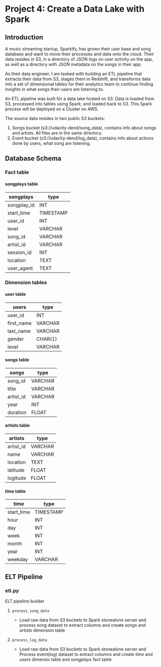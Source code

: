 # Project 4: Create a Data Lake with Spark

## Introduction

A music streaming startup, Sparkify, has grown their user base and song database and want 
to move their processes and data onto the cloud. Their data resides in S3, in a directory 
of JSON logs on user activity on the app, as well as a directory with JSON metadata 
on the songs in their app.

As their data engineer, I am tasked with building an ETL pipeline that extracts 
their data from S3, stages them in Redshift, and transforms data into a set of 
dimensional tables for their analytics team to continue finding insights in what songs 
their users are listening to. 

An ETL pipeline was built for a data lake hosted on S3. Data is loaded from S3, processed into tables using Spark, and loaded back to S3. This Spark process will be deployed on a Cluster on AWS.

The source data resides in two public S3 buckets:

1. Songs bucket (s3://udacity-dend/song_data), contains info about songs and artists. All files are in the same directory.
2. Event bucket (s3://udacity-dend/log_data), contains info about actions done by users, what song are listening.

## Database Schema

### Fact table

#### songplays table

|  songplays  |    type   |
|-------------|-----------|
| songplay_id | INT       |
| start_time  | TIMESTAMP |
| user_id     | INT       |
| level       | VARCHAR   |
| song_id     | VARCHAR   |
| artist_id   | VARCHAR   |
| session_id  | INT       |
| location    | TEXT      |
| user_agent  | TEXT      |


### Dimension tables

#### user table

|    users   |   type  |
|------------|---------|
| user_id    | INT     |
| first_name | VARCHAR |
| last_name  | VARCHAR |
| gender     | CHAR(1) |
| level      | VARCHAR |

#### songs table

|   songs   |   type  |
|-----------|---------|
| song_id   | VARCHAR |
| title     | VARCHAR |
| artist_id | VARCHAR |
| year      | INT     |
| duration  | FLOAT   |

#### artists table

|   artists  |   type  |
|------------|---------|
| artist_id  | VARCHAR |
| name       | VARCHAR |
| location   | TEXT    |
| latitude   | FLOAT   |
| logitude   | FLOAT   |

#### time table

|    time    |    type   |
|------------|-----------|
| start_time | TIMESTAMP |
| hour       | INT       |
| day        | INT       |
| week       | INT       |
| month      | INT       |
| year       | INT       |
| weekday    | VARCHAR   |


## ELT Pipeline
### etl.py
ELT pipeline builder

1. `process_song_data`
    * Load raw data from S3 buckets to Spark stonealone server and process song dataset to extract columns and create _songs_ and _artists_ dimension table

2. `process_log_data`
    * Load raw data from S3 buckets to Spark stonealone server and Process event(log) dataset to extract columns and create _time_ and _users_ dimensio table and _songplays_ fact table
    
    


